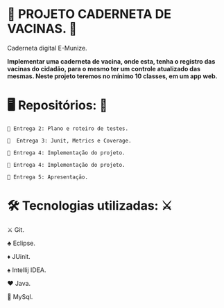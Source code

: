 <h1> 📖 PROJETO CADERNETA DE VACINAS. 💉 </h1>

Caderneta digital E-Munize.

 <strong> Implementar uma caderneta de vacina, onde esta, tenha o registro das vacinas do cidadão, para o mesmo ter um controle atualizado das mesmas. 
Neste projeto teremos no mínimo 10 classes, em um app web. </strong>

<h1> 🖥 Repositórios: 🔌 </h1>

    📌 Entrega 2: Plano e roteiro de testes.
    
    📌  Entrega 3: Junit, Metrics e Coverage.
    
    📌 Entrega 4: Implementação do projeto.
    
    📌 Entrega 4: Implementação do projeto.
    
    📌 Entrega 5: Apresentação.
 
 
<h1>🛠  Tecnologias utilizadas: ⚔ </h1>

  ⚔  Git.
    
  ♣  Eclipse.
    
  ♦ JUinit.
    
  ♠ Intellij IDEA.
    
  ♥ Java.
    
 🎲 MySql.
